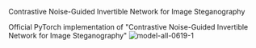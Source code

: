 Contrastive Noise-Guided Invertible Network for Image Steganography

Official PyTorch implementation of "Contrastive Noise-Guided Invertible Network for Image Steganography"
![model-all-0619-1](https://github.com/user-attachments/assets/8b40adcf-5216-49dc-84da-eb68bf028b66)
